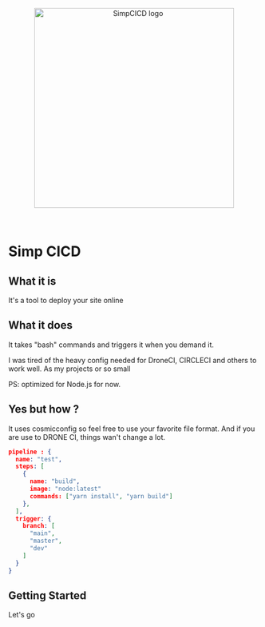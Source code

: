 <p align="center">
  <a href="https://gitea.com/AreskaEntreprise/SimpCICD" target="_blank" rel="noopener noreferrer">
    <img width="400" src="/images/simp_light.png" alt="SimpCICD logo">
  </a>
</p>
<br/>

# Simp CICD

## What it is

It's a tool to deploy your site online

## What it does

It takes "bash" commands and triggers it when you demand it.

I was tired of the heavy config needed for DroneCI, CIRCLECI and others to work well.
As my projects or so small

PS: optimized for Node.js for now.

## Yes but how ?

It uses cosmicconfig so feel free to use your favorite file format.
And if you are use to DRONE CI, things wan't change a lot.

```json
pipeline : {
  name: "test",
  steps: [
    {
      name: "build",
      image: "node:latest"
      commands: ["yarn install", "yarn build"]
    },
  ],
  trigger: {
    branch: [
      "main",
      "master",
      "dev"
    ]
  }
}
```

## Getting Started

Let's go
